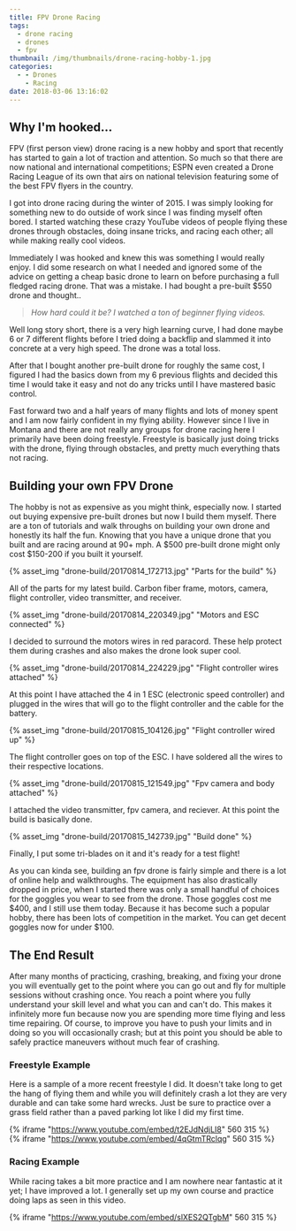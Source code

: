 ```yaml
---
title: FPV Drone Racing
tags:
  - drone racing
  - drones
  - fpv
thumbnail: /img/thumbnails/drone-racing-hobby-1.jpg
categories:
  - - Drones
    - Racing
date: 2018-03-06 13:16:02
---
```



## Why I'm hooked...

FPV (first person view) drone racing is a new hobby and sport that recently has started to gain a lot of traction and attention. So much so that there are now national and international competitions; ESPN even created a Drone Racing League of its own that airs on national television featuring some of the best FPV flyers in the country.

I got into drone racing during the winter of 2015. I was simply looking for something new to do outside of work since I was finding myself often bored. I started watching these crazy YouTube videos of people flying these drones through obstacles, doing insane tricks, and racing each other; all while making really cool videos.

Immediately I was hooked and knew this was something I would really enjoy. I did some research on what I needed and ignored some of the advice on getting a cheap basic drone to learn on before purchasing a full fledged racing drone. That was a mistake. I had bought a pre-built $550 drone and thought.. 

> *How hard could it be? I watched a ton of beginner flying videos.*

Well long story short, there is a very high learning curve, I had done maybe 6 or 7 different flights before I tried doing a backflip and slammed it into concrete at a very high speed. The drone was a total loss. 

After that I bought another pre-built drone for roughly the same cost, I figured I had the basics down from my 6 previous flights and decided this time I would take it easy and not do any tricks until I have mastered basic control.

Fast forward two and a half years of many flights and lots of money spent and I am now fairly confident in my flying ability. However since I live in Montana and there are not really any groups for drone racing here I primarily have been doing freestyle. Freestyle is basically just doing tricks with the drone, flying through obstacles, and pretty much everything thats not racing.

## Building your own FPV Drone

The hobby is not as expensive as you might think, especially now. I started out buying expensive pre-built drones but now I build them myself. There are a ton of tutorials and walk throughs on building your own drone and honestly its half the fun. Knowing that you have a unique drone that you built and are racing around at 90+ mph. A $500 pre-built drone might only cost $150-200 if you built it yourself. 

{% asset_img "drone-build/20170814_172713.jpg" "Parts for the build" %}

All of the parts for my latest build. Carbon fiber frame, motors, camera, flight controller, video transmitter, and receiver. 

{% asset_img "drone-build/20170814_220349.jpg" "Motors and ESC connected" %}

I decided to surround the motors wires in red paracord. These help protect them during crashes and also makes the drone look super cool.

{% asset_img "drone-build/20170814_224229.jpg" "Flight controller wires attached" %}

At this point I have attached the 4 in 1 ESC (electronic speed controller) and plugged in the wires that will go to the flight controller and the cable for the battery.

{% asset_img "drone-build/20170815_104126.jpg" "Flight controller wired up" %}

The flight controller goes on top of the ESC. I have soldered all the wires to their respective locations.

{% asset_img "drone-build/20170815_121549.jpg" "Fpv camera and body attached" %}

I attached the video transmitter, fpv camera, and reciever. At this point the build is basically done. 

{% asset_img "drone-build/20170815_142739.jpg" "Build done" %}

Finally, I put some tri-blades on it and it's ready for a test flight!

As you can kinda see, building an fpv drone is fairly simple and there is a lot of online help and walkthroughs. The equipment has also drastically dropped in price, when I started there was only a small handful of choices for the goggles you wear to see from the drone. Those goggles cost me $400, and I still use them today. Because it has become such a popular hobby, there has been lots of competition in the market. You can get decent goggles now for under $100. 

## The End Result

After many months of practicing, crashing, breaking, and fixing your drone you will eventually get to the point where you can go out and fly for multiple sessions without crashing once. You reach a point where you fully understand your skill level and what you can and can't do. This makes it infinitely more fun because now you are spending more time flying and less time repairing. Of course, to improve you have to push your limits and in doing so you will occasionally crash; but at this point you should be able to safely practice maneuvers without much fear of crashing.

### Freestyle Example

Here is a sample of a more recent freestyle I did. It doesn't take long to get the hang of flying them and while you will definitely crash a lot they are very durable and can take some hard wrecks. Just be sure to practice over a grass field rather than a paved parking lot like I did my first time.

{% iframe "https://www.youtube.com/embed/t2EJdNdjLI8" 560 315 %}
</br>
{% iframe "https://www.youtube.com/embed/4qGtmTRclqg" 560 315 %}


### Racing Example

While racing takes a bit more practice and I am nowhere near fantastic at it yet; I have improved a lot. I generally set up my own course and practice doing laps as seen in this video.

{% iframe "https://www.youtube.com/embed/slXES2QTgbM" 560 315 %}